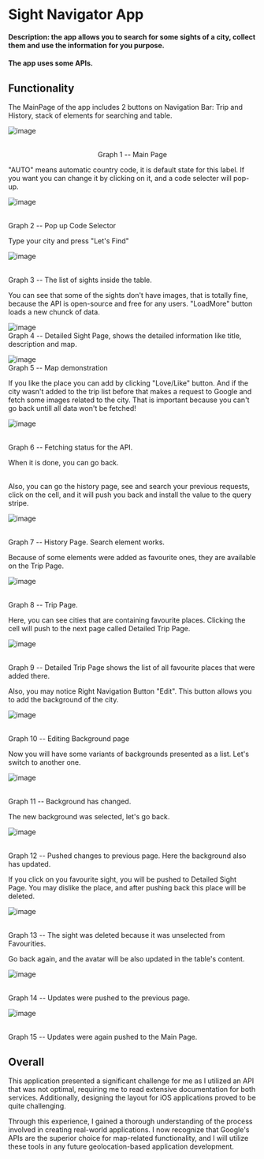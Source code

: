 # Sight Navigator App
#### Description: the app allows you to search for some sights of a city, collect them and use the information for you purpose.
#### The app uses some APIs.

## Functionality
<div style="max-width: 800px; word-wrap: break-word;">
The MainPage of the app includes 2 buttons on Navigation Bar: Trip and History, stack of elements for searching and table. 

![image](https://user-images.githubusercontent.com/110242091/232394448-713248e0-bee4-4fd5-bc81-222ab6e9d3a4.png)

<center>
<br>Graph 1 -- Main Page
</center>

"AUTO" means automatic country code, it is default state for this label. If you want you can change it by clicking on it, and a code selecter will pop-up.


![image](https://user-images.githubusercontent.com/110242091/232394702-804460c1-c29d-41b9-a27b-5d1b19ef47df.png)

<br>Graph 2 -- Pop up Code Selector

Type your city and press "Let's Find"

![image](https://user-images.githubusercontent.com/110242091/232395378-a5076a8a-2f86-4b4e-8d7a-53dbd272bb85.png)

<br>Graph 3 -- The list of sights inside the table. 

You can see that some of the sights don't have images, that is totally fine, because the API is open-source and free for any users. "LoadMore" button loads a new chunck of data.


![image](https://user-images.githubusercontent.com/110242091/232396086-566c4de1-ce7b-48cc-8ab4-9cc7371857c7.png)
<br>Graph 4 -- Detailed Sight Page, shows the detailed information like title, description and map.

![image](https://user-images.githubusercontent.com/110242091/232396487-e313ddc8-cb55-42d6-badb-17d8b2997a52.png)
<br>Graph 5 -- Map demonstration

If you like the place you can add by clicking "Love/Like" button. And if the city wasn't added to the trip list before that makes a request to Google and fetch some images related to the city. That is important
because you can't go back untill all data won't be fetched!

![image](https://user-images.githubusercontent.com/110242091/232397372-7b78b141-26cd-4a4e-a5ab-9e733aa85b2d.png)

<br>Graph 6 -- Fetching status for the API.

When it is done, you can go back. 

<br>Also, you can go the history page, see and search your previous requests, click on the cell, and it will push you back and install the value to the query stripe.

![image](https://user-images.githubusercontent.com/110242091/232397833-40192cec-682e-493b-896b-436ce0921282.png)

<br>Graph 7 -- History Page. Search element works.

Because of some elements were added as favourite ones, they are available on the Trip Page.

![image](https://user-images.githubusercontent.com/110242091/232398416-767c65ee-091b-4301-a019-9ece755e0c10.png)

<br>Graph 8 -- Trip Page. 

Here, you can see cities that are containing favourite places. Clicking the cell will push to the next page called Detailed Trip Page. 

![image](https://user-images.githubusercontent.com/110242091/232399126-479a9341-7a7f-4562-ad52-04a1c44d755d.png)

<br>Graph 9 -- Detailed Trip Page shows the list of all favourite places that were added there. 

Also, you may notice Right Navigation Button "Edit". This button allows you to add the background of the city. 

![image](https://user-images.githubusercontent.com/110242091/232400070-84f11132-f3ec-461e-ab8a-aab30c774993.png)

<br>Graph 10 -- Editing Background page

Now you will have some variants of backgrounds presented as a list. Let's switch to another one. 

![image](https://user-images.githubusercontent.com/110242091/232400459-96400e78-a1dd-4837-869b-68b9c7f16c26.png)

<br> Graph 11 -- Background has changed. 

The new background was selected, let's go back. 

![image](https://user-images.githubusercontent.com/110242091/232400768-4e20c832-aab6-47fb-83a6-620e5a98ce0f.png)

<br>Graph 12 -- Pushed changes to previous page.
Here the background also has updated. 

If you click on you favourite sight, you will be pushed to Detailed Sight Page. You may dislike the place, and after pushing back this place will be deleted.

![image](https://user-images.githubusercontent.com/110242091/232401091-65c8d4ca-9552-4fe2-bc3b-7c06ba8388c1.png)

<br>Graph 13 -- The sight was deleted because it was unselected from Favourities. 

Go back again, and the avatar will be also updated in the table's content.

![image](https://user-images.githubusercontent.com/110242091/232401271-e11b6cc7-a8c0-48cf-a22c-4168e9edca33.png)

<br>Graph 14 -- Updates were pushed to the previous page.

![image](https://user-images.githubusercontent.com/110242091/232401463-48700749-a015-4902-b313-dcd3f3668cca.png)

<br>Graph 15 -- Updates were again pushed to the Main Page.

</div>


## Overall
<div style="max-width: 800px; word-wrap: break-word;">
This application presented a significant challenge for me as I utilized an API that was not optimal, requiring me to read extensive documentation for both services. Additionally, designing the layout for iOS applications proved to be quite challenging.

Through this experience, I gained a thorough understanding of the process involved in creating real-world applications. I now recognize that Google's APIs are the superior choice for map-related functionality, and I will utilize these tools in any future geolocation-based application development.
</div>
